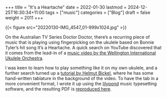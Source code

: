 +++
title = "It's a Heartache"
date = 2022-01-30
lastmod = 2024-12-25T16:30:34+11:00
tags = ["music"]
categories = ["Blog"]
draft = false
weight = 2011
+++

{{< figure src="20220130-IMG_4547_01-999x1024.jpg" >}}

On the Australian TV Series Doctor Doctor, there’s a recurring piece of music that is playing using fingerpicking on the ukulele based on Bonnie Tyler’s hit song It’s a Heartache. A quick search on YouTube discovered that it comes from the lead-in of a [music video by the Wellington International Ukulele Orchestra](https://youtu.be/GqynAAYdLW8).

I was keen to learn how to play something like it on my own ukulele, and a further search turned up a [tutorial by Helmut Bickel](https://youtu.be/pCswBsuddrc), where he has some hand-written tablature in the background of the video. To have the tab in a more convenient format, I wrote it up using the [lilypond](http://lilypond.org/) music typesetting software, and the resulting PDF is [reproduced here](20220130-heartache-tab.pdf).
